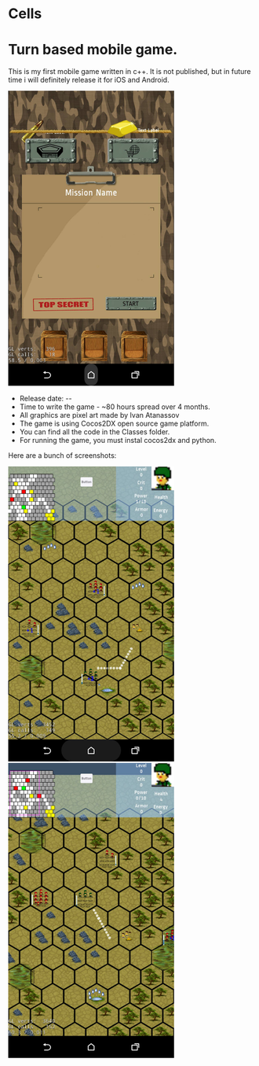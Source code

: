 # Cells
Turn based mobile game.
=======

This is my first mobile game written in c++. It is not published, but in future time i will definitely release it for iOS and Android. 

<img src="screenshots/menu.png"   height="600px"/>

- Release date: --
- Time to write the game - ~80 hours spread over 4 months.
- All graphics are pixel art made by Ivan Atanassov
- The game is using Cocos2DX open source game platform.
- You can find all the code in the Classes folder.
- For running the game, you must instal cocos2dx and python.

Here are a bunch of screenshots:

<img src="screenshots/world1.png"  height="600px"/>
<img src="screenshots/world2.png"  height="600px"/>
